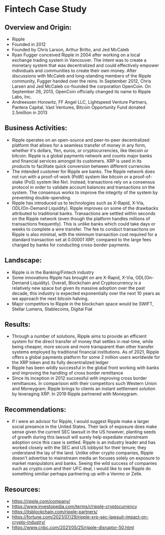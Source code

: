 # Fintech Case Study

## Overview and Origin:

* Ripple
* Founded in 2012
* Founded by Chris Larson, Arthur Britto, and Jed McCaleb
* Ryan Fugger conceived Ripple in 2004 after working on a local exchange trading system in Vancouver. The intent was to create a monetary system that was decentralized and could effectively empower individuals and communities to create their own money.  After discussions with McCaleb and long-standing members of the Ripple community, Fugger handed over the reins. In September 2012, Chris Larsen and Jed McCaleb co-founded the corporation OpenCoin. On September 26, 2013, OpenCoin officially changed its name to Ripple Labs, Inc.
* Andreessen Horowitz, FF Angel LLC, Lightspeed Venture Partners, Pantera Capital, Vast Ventures, Bitcoin Opportunity Fund donated 2.5million in 2013

## Business Activities:

* Ripple operates on an open-source and peer-to-peer decentralized platform that allows for a seamless transfer of money in any form, whether it's dollars, Yen, euros, or cryptocurrencies, like litecoin or bitcoin. Ripple is a global payments network and counts major banks and financial services amongst its customers. XRP is used in its products to facilitate quick conversion between different currencies
* The intended customer for Ripple are banks. The Ripple network does not run with a proof-of-work (PoW) system like bitcoin or a proof-of-stake (PoS) system like Nxt. Instead, transactions rely on a consensus protocol in order to validate account balances and transactions on the system. The consensus works to improve the integrity of the system by preventing double-spending.
* Ripple has introduced us to technologies such as X-Rapid, X-Via, ODL(On-Demand Liquidity). Ripple improves on some of the drawbacks attributed to traditional banks. Transactions are settled within seconds on the Ripple network (even though the platform handles millions of transactions frequently). This is unlike banks which could take days or weeks to complete a wire transfer. The fee to conduct transactions on Ripple is also minimal, with the minimum transaction cost required for a standard transaction set at 0.00001 XRP, compared to the large fees charged by banks for conducting cross-border payments.

## Landscape:

* Ripple is in the Banking/Fintech industry
* Some innovations Ripple has brought on are X-Rapid, X-Via, ODL(On-Demand Liquidity). Overall, Blockchain and Cryptocurrency is a relatively new space but given its massive adoption over the past decade, this industry is expected exponentially over the next 10 years as we approach the next bitcoin halving.
* Major competitors to Ripple in the blockchain space would be SWIFT, Stellar Lumens, Stablecoins, Digital Fiat

## Results:

* Through a number of solutions, Ripple aims to provide an efficient system for the direct transfer of money that settles in real-time, while being cheaper, more secure and more transparent than other transfer systems employed by traditional financial institutions. As of 2021, Ripple offers a global payments platform for some 2 million users worldwide for the XRP token and its fully decentralized ledger
* Ripple has been wildly successful in the global front working with banks and improving the handling of cross border remittance
* Since its inception in 2012 successful with improving cross border remittances. In comparision with their competitors such Western Union and Moneygram; Ripple brings to clients an instant settlement solution by leveraging XRP. In 2019 Ripple partnered with Moneygram.

## Recommendations:

* If i were an advisor for Ripple, I would suggest Ripple make a larger social presence in the United States. Their lack of exposure does make sense given the current SEC lawsuit in the US however, planting seeds of growth during this lawsuit will surely help expediate mainstream adoption once this case is settled. Ripple is an industry leader and has worked closely with the SEC and US lobbyist for their tenure; they understand the lay of the land. Unlike other crypto companies, Ripple doesn't advertise to mainstream media an focuses solely on exposure to market manipulators and banks. Seeing the wild success of companies such as crypto.com and their UFC deal, i would like to see Ripple do something similiar perhaps partnering up with a Venmo or Zelle.

## Resources:
* https://ripple.com/company/
* https://www.investopedia.com/terms/r/ripple-cryptocurrency
* https://itsblockchain.com/ripple-partners/
* https://fortune.com/2021/07/29/ripple-xrp-sec-lawsuit-impact-on-crypto-industry/
* https://www.cnbc.com/2021/05/25/ripple-disruptor-50.html
